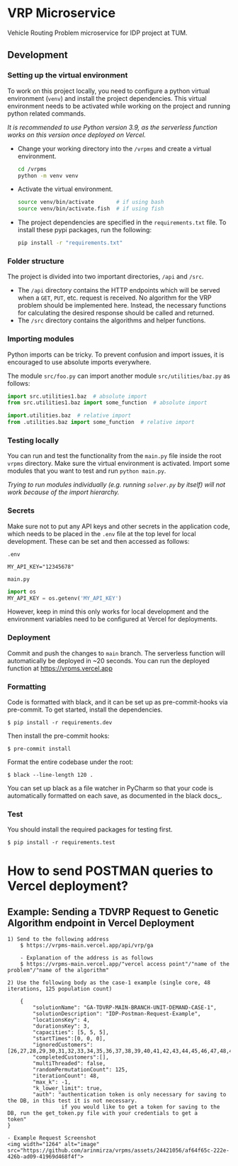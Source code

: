 # VRP Microservice

Vehicle Routing Problem microservice for IDP project at TUM.


## Development

### Setting up the virtual environment

To work on this project locally, you need to configure a python virtual environment (`venv`) and install the project dependencies. This virtual environment needs to be activated while working on the project and running python related commands.

*It is recommended to use Python version 3.9, as the serverless function works on this version once deployed on Vercel.*

- Change your working directory into the `/vrpms` and create a virtual environment.
    ```bash
    cd /vrpms
    python -m venv venv
    ```

- Activate the virtual environment.
    ```bash
    source venv/bin/activate       # if using bash
    source venv/bin/activate.fish  # if using fish
    ```
- The project dependencies are specified in the `requirements.txt` file. To install these pypi packages, run the following:
    ```bash
    pip install -r "requirements.txt"
    ```

### Folder structure
The project is divided into two important directories, `/api` and `/src`.
- The `/api` directory contains the HTTP endpoints which will be served when a `GET`, `PUT`, etc. request is received. No algorithm for the VRP problem should be implemented here. Instead, the necessary functions for calculating the desired response should be called and returned.
- The `/src` directory contains the algorithms and helper functions. 

### Importing modules
Python imports can be tricky. To prevent confusion and import issues, it is encouraged to use absolute imports everywhere.

The module `src/foo.py` can import another module `src/utilities/baz.py` as follows:

```python
import src.utilities1.baz  # absolute import
from src.utilities1.baz import some_function  # absolute import

import.utilities.baz  # relative import
from .utilities.baz import some_function  # relative import
```

### Testing locally

You can run and test the functionality from the `main.py` file inside the root `vrpms` directory. Make sure the virtual environment is activated. Import some modules that you want to test and run `python main.py`.

*Trying to run modules individually (e.g. running `solver.py` by itself) will not work because of the import hierarchy.*

### Secrets

Make sure not to put any API keys and other secrets in the application code, which needs to be placed in the `.env` file at the top level for local development. These can be set and then accessed as follows:

`.env`
```
MY_API_KEY="12345678"
```
`main.py`
```python
import os
MY_API_KEY = os.getenv('MY_API_KEY')
```
However, keep in mind this only works for local development and the environment variables need to be configured at Vercel for deployments.


### Deployment

Commit and push the changes to `main` branch. The serverless function will automatically be deployed in ~20 seconds. You can run the deployed function at https://vrpms.vercel.app


### Formatting

Code is formatted with black, and it can be set up as pre-commit-hooks via pre-commit. To get started, install the dependencies.

    $ pip install -r requirements.dev

Then install the pre-commit hooks:

    $ pre-commit install

Format the entire codebase under the root:

    $ black --line-length 120 .

You can set up black as a file watcher in PyCharm so that your code is automatically formatted on each save, as documented in the black docs_.

### Test

You should install the required packages for testing first.

    $ pip install -r requirements.test

# How to send POSTMAN queries to Vercel deployment?

## Example: Sending a TDVRP Request to Genetic Algorithm endpoint in Vercel Deployment
    1) Send to the following address
        $ https://vrpms-main.vercel.app/api/vrp/ga
        
        - Explanation of the address is as follows
        $ https://vrpms-main.vercel.app/"vercel access point"/"name of the problem"/"name of the algorithm"

    2) Use the following body as the case-1 example (single core, 48 iterations, 125 population count)

        {
            "solutionName": "GA-TDVRP-MAIN-BRANCH-UNIT-DEMAND-CASE-1",
            "solutionDescription": "IDP-Postman-Request-Example",
            "locationsKey": 4,
            "durationsKey": 3,
            "capacities": [5, 5, 5],
            "startTimes":[0, 0, 0],
            "ignoredCustomers":[26,27,28,29,30,31,32,33,34,35,36,37,38,39,40,41,42,43,44,45,46,47,48,49,50,51,52,53,54,55,56,57],
            "completedCustomers":[],
            "multiThreaded": false,
            "randomPermutationCount": 125,
            "iterationCount": 48,
            "max_k": -1,
            "k_lower_limit": true,
            "auth": "authentication token is only necessary for saving to the DB, in this test it is not necessary.
                     if you would like to get a token for saving to the DB, run the get_token.py file with your credentials to get a                      token"
    }

    - Example Request Screenshot
    <img width="1264" alt="image" src="https://github.com/arinmirza/vrpms/assets/24421056/af64f65c-222e-426b-ad09-41969d468f4f">

    
    
    
